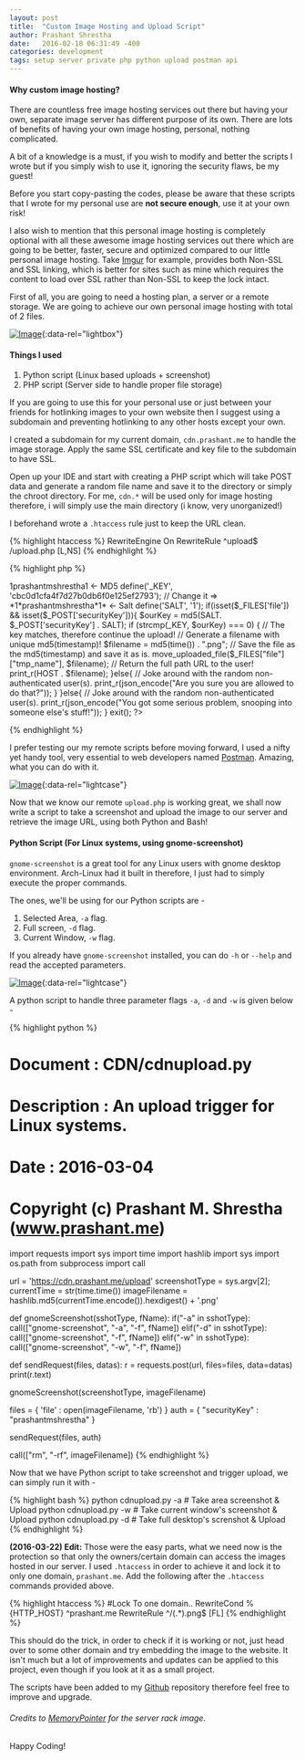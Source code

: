 ```yaml
---
layout: post
title:  "Custom Image Hosting and Upload Script"
author: Prashant Shrestha
date:   2016-02-18 06:31:49 -400
categories: development
tags: setup server private php python upload postman api
---
```


#### Why custom image hosting?

There are countless free image hosting services out there but having your own, separate image server has different purpose of its own. There are lots of benefits of having your own image hosting, personal, nothing complicated.

A bit of a knowledge is a must, if you wish to modify and better the scripts I wrote but if you simply wish to use it, ignoring the security flaws, be my guest!

Before you start copy-pasting the codes, please be aware that these scripts that I wrote for my personal use are **not secure enough**, use it at your own risk!

I also wish to mention that this personal image hosting is completely optional with all these awesome image hosting services out there which are going to be better, faster, secure and optimized compared to our little personal image hosting. Take [Imgur](https://imgur.com/) for example, provides both Non-SSL and SSL linking, which is better for sites such as mine which requires the content to load over SSL rather than Non-SSL to keep the lock intact.

First of all, you are going to need a hosting plan, a server or a remote storage. We are going to achieve our own personal image hosting with total of 2 files.

[![Image](https://i.imgur.com/eFbN8c9.jpg)](https://i.imgur.com/eFbN8c9.jpg "Server rack!"){:data-rel="lightbox"}

#### Things I used

1. Python script (Linux based uploads + screenshot)
2. PHP script (Server side to handle proper file storage)

If you are going to use this for your personal use or just between your friends for hotlinking images to your own website then I suggest using a subdomain and preventing hotlinking to any other hosts except your own.

I created a subdomain for my current domain, `cdn.prashant.me` to handle the image storage. Apply the same SSL certificate and key file to the subdomain to have SSL.

Open up your IDE and start with creating a PHP script which will take POST data and generate a random file name and save it to the directory or simply the chroot directory. For me, `cdn.*` will be used only for image hosting therefore, i will simply use the main directory (i know, very unorganized!)

I beforehand wrote a `.htaccess` rule just to keep the URL clean.

{% highlight htaccess %}
RewriteEngine On
RewriteRule ^upload$ /upload.php [L,NS]
{% endhighlight %}

{% highlight php %}
<?php
	/**
		Document 		: CDN/upload.php
		Description		: Authentication + Upload handler.
		Date 			: 2016-03-04
		Copyright (c) Prashant M. Shrestha (www.prashant.me)
	**/

	define('HOST', 'https://cdn.prashant.me/');
	// Change it => 1prashantmshrestha1 <- MD5
	define('_KEY', 'cbc0d1cfa4f7d27b0db6f0e125ef2793');
	// Change it => *1*prashantmshrestha*1* <- Salt
	define('SALT', '1');

	if(isset($_FILES['file']) && isset($_POST['securityKey'])){
		$ourKey = md5(SALT. $_POST['securityKey'] . SALT);
		if (strcmp(_KEY, $ourKey) === 0) {
		    // The key matches, therefore continue the upload!
		    // Generate a filename with unique md5(timestamp)!
		    $filename = md5(time()) . ".png";
		    // Save the file as the md5(timestamp) and save it as is.
			move_uploaded_file($_FILES["file"]["tmp_name"], $filename);
			// Return the full path URL to the user!
			print_r(HOST . $filename);
		}else{
			// Joke around with the random non-authenticated user(s).
			print_r(json_encode("Are you sure you are allowed to do that?"));
		}
	}else{
		// Joke around with the random non-authenticated user(s).
		print_r(json_encode("You got some serious problem, snooping into someone else's stuff!"));
	}

	exit();
?>
{% endhighlight %}

I prefer testing our my remote scripts before moving forward, I used a nifty yet handy tool, very essential to web developers named [Postman](https://www.getpostman.com). Amazing, what you can do with it.

[![Image](https://i.imgur.com/M2AkaE4.png)](http://i.imgur.com/M2AkaE4.png "Postman check"){:data-rel="lightcase"}

Now that we know our remote `upload.php` is working great, we shall now write a script to take a screenshot and upload the image to our server and retrieve the image URL, using both Python and Bash!

#### Python Script (For Linux systems, using gnome-screenshot)

`gnome-screenshot` is a great tool for any Linux users with gnome desktop environment. Arch-Linux had it built in therefore, I just had to simply execute the proper commands.

The ones, we'll be using for our Python scripts are -

1. Selected Area, `-a` flag.
2. Full screen, `-d` flag.
3. Current Window, `-w` flag.

If you already have `gnome-screenshot` installed, you can do `-h` or `--help` and read the accepted parameters.

[![Image](https://i.imgur.com/qH23kOG.png)](https://i.imgur.com/qH23kOG.png "gnome-screenshot -h"){:data-rel="lightcase"}

A python script to handle three parameter flags `-a`, `-d` and `-w` is given below -

{% highlight python %}
#	Document 		: CDN/cdnupload.py
#	Description		: An upload trigger for Linux systems.
#	Date 			: 2016-03-04
#	Copyright (c) Prashant M. Shrestha (www.prashant.me)

import requests
import sys
import time
import hashlib
import sys
import os.path
from subprocess import call

url 			= 'https://cdn.prashant.me/upload'
screenshotType	= sys.argv[2];
currentTime 	= str(time.time())
imageFilename	= hashlib.md5(currentTime.encode()).hexdigest() + '.png'

def gnomeScreenshot(sshotType, fName):
	if("-a" in sshotType):
		call(["gnome-screenshot", "-a", "-f", fName])
	elif("-d" in sshotType):
		call(["gnome-screenshot", "-f", fName])
	elif("-w" in sshotType):
		call(["gnome-screenshot", "-w", "-f", fName])

def sendRequest(files, datas):
	r = requests.post(url, files=files, data=datas)
	print(r.text)

gnomeScreenshot(screenshotType, imageFilename)

files 	= { 'file' : open(imageFilename, 'rb') }
auth	= { "securityKey" : "prashantmshrestha" }

sendRequest(files, auth)

call(["rm", "-rf", imageFilename])
{% endhighlight %}

Now that we have Python script to take screenshot and trigger upload, we can simply run it with -

{% highlight bash %}
python cdnupload.py -a # Take area screenshot & Upload
python cdnupload.py -w # Take current window's screenshot & Upload
python cdnupload.py -d # Take full desktop's screnshot & Upload
{% endhighlight %}

**(2016-03-22) Edit:** Those were the easy parts, what we need now is the protection so that only the owners/certain domain can access the images hosted in our server. I used `.htaccess` in order to achieve it and lock it to only one domain, `prashant.me`. Add the following after the `.htaccess` commands provided above.

{% highlight htaccess %}
#Lock To one domain.. 
RewriteCond %{HTTP_HOST} ^prashant.me RewriteRule ^/(.*).png$ [FL] 
{% endhighlight %}

This should do the trick, in order to check if it is working or not, just head over to some other domain and try embedding the image to the website. It isn't much but a lot of improvements and updates can be applied to this project, even though if you look at it as a small project.

The scripts have been added to my [Github](https://github.com/intern0t/Image-Hosting) repository therefore feel free to improve and upgrade.

###### Credits to [MemoryPointer](http://memorypointer.com/wp-content/uploads/2014/04/best-hosting-providers.jpg) for the server rack image.

Happy Coding!